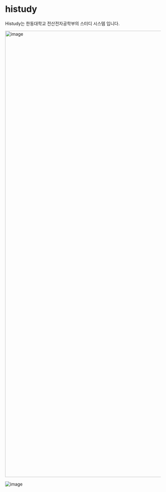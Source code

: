 # histudy

Histudy는 한동대학교 전산전자공학부의 스터디 시스템 입니다.

<img width="1440" alt="image" src="https://user-images.githubusercontent.com/63452858/230720707-db340c70-6356-4f6a-a8cc-53a9a0257594.png">

![image](https://user-images.githubusercontent.com/63452858/230720752-654fb2c8-e35b-4fd9-a79b-5e7eea2b0b2b.png)
